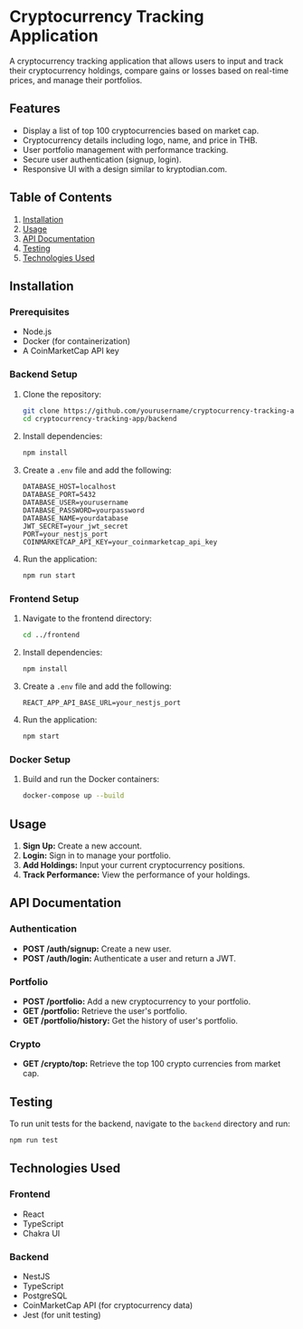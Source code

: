# Cryptocurrency Tracking Application

A cryptocurrency tracking application that allows users to input and track their cryptocurrency holdings, compare gains or losses based on real-time prices, and manage their portfolios.

## Features

- Display a list of top 100 cryptocurrencies based on market cap.
- Cryptocurrency details including logo, name, and price in THB.
- User portfolio management with performance tracking.
- Secure user authentication (signup, login).
- Responsive UI with a design similar to kryptodian.com.

## Table of Contents

1. [Installation](#installation)
2. [Usage](#usage)
3. [API Documentation](#api-documentation)
4. [Testing](#testing)
5. [Technologies Used](#technologies-used)

## Installation

### Prerequisites

- Node.js
- Docker (for containerization)
- A CoinMarketCap API key

### Backend Setup

1. Clone the repository:

    ```bash
    git clone https://github.com/yourusername/cryptocurrency-tracking-app.git
    cd cryptocurrency-tracking-app/backend
    ```

2. Install dependencies:

    ```bash
    npm install
    ```

3. Create a `.env` file and add the following:

    ```env
    DATABASE_HOST=localhost
    DATABASE_PORT=5432
    DATABASE_USER=yourusername
    DATABASE_PASSWORD=yourpassword
    DATABASE_NAME=yourdatabase
    JWT_SECRET=your_jwt_secret
    PORT=your_nestjs_port
    COINMARKETCAP_API_KEY=your_coinmarketcap_api_key
    ```

4. Run the application:

    ```bash
    npm run start
    ```

### Frontend Setup

1. Navigate to the frontend directory:

    ```bash
    cd ../frontend
    ```

2. Install dependencies:

    ```bash
    npm install
    ```

3. Create a `.env` file and add the following:

    ```env
    REACT_APP_API_BASE_URL=your_nestjs_port
    ```

4. Run the application:

    ```bash
    npm start
    ```

### Docker Setup

1. Build and run the Docker containers:

    ```bash
    docker-compose up --build
    ```

## Usage

1. **Sign Up:** Create a new account.
2. **Login:** Sign in to manage your portfolio.
3. **Add Holdings:** Input your current cryptocurrency positions.
4. **Track Performance:** View the performance of your holdings.

## API Documentation

### Authentication

- **POST /auth/signup:** Create a new user.
- **POST /auth/login:** Authenticate a user and return a JWT.

### Portfolio

- **POST /portfolio:** Add a new cryptocurrency to your portfolio.
- **GET /portfolio:** Retrieve the user's portfolio.
- **GET /portfolio/history:** Get the history of user's portfolio.

### Crypto

- **GET /crypto/top:** Retrieve the top 100 crypto currencies from market cap.

## Testing

To run unit tests for the backend, navigate to the `backend` directory and run:

```bash
npm run test
```

## Technologies Used

### Frontend

- React
- TypeScript
- Chakra UI

### Backend

- NestJS
- TypeScript
- PostgreSQL
- CoinMarketCap API (for cryptocurrency data)
- Jest (for unit testing)
